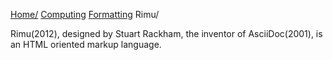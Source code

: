 [Home/](../../../index.html)
[Computing](../../index.html)
[Formatting](../index.html)
Rimu/

Rimu(2012), designed by Stuart Rackham, the inventor of AsciiDoc(2001), is an HTML oriented markup language.

